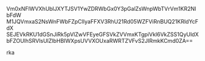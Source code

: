 Vm0xNFlWVXhUblJXYTJSV1YwZDRWbGx0Y3pGalZsWnpWbTVrVm1KR2NIbFdW
M1JQVmxaS2NsWnFWbFZpClIyaFFXV3RhU21Rd05WZFViRnBUQ21KRldYcFdX
SEJEVkRKU1dGSnJiRk5pVlZwVFEyeGFSVkZVVmxKTgpiVkl6VkZSS1QyUldX
bFZOUlhSRVlsUlZlbHBIWXpsUVVXOUxaRWRTZVFvS2JIRmkKCmd0ZA==

rka